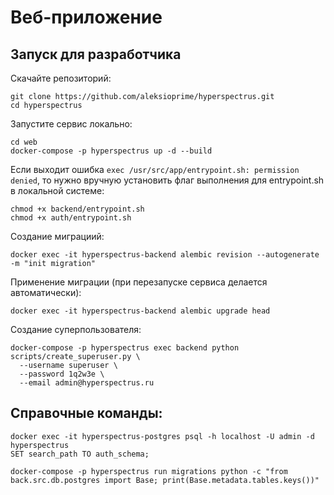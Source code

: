 # Веб-приложение

## Запуск для разработчика

Скачайте репозиторий:
```
git clone https://github.com/aleksioprime/hyperspectrus.git
cd hyperspectrus
```

Запустите сервис локально:
```
cd web
docker-compose -p hyperspectrus up -d --build
```

Если выходит ошибка `exec /usr/src/app/entrypoint.sh: permission denied`, то нужно вручную установить флаг выполнения для entrypoint.sh в локальной системе:
```
chmod +x backend/entrypoint.sh
chmod +x auth/entrypoint.sh
```

Создание миграциий:
```shell
docker exec -it hyperspectrus-backend alembic revision --autogenerate -m "init migration"
```

Применение миграции (при перезапуске сервиса делается автоматически):
```shell
docker exec -it hyperspectrus-backend alembic upgrade head
```

Создание суперпользователя:
```shell
docker-compose -p hyperspectrus exec backend python scripts/create_superuser.py \
  --username superuser \
  --password 1q2w3e \
  --email admin@hyperspectrus.ru
```


## Справочные команды:
```
docker exec -it hyperspectrus-postgres psql -h localhost -U admin -d hyperspectrus
SET search_path TO auth_schema;
```
```
docker-compose -p hyperspectrus run migrations python -c "from back.src.db.postgres import Base; print(Base.metadata.tables.keys())"
```